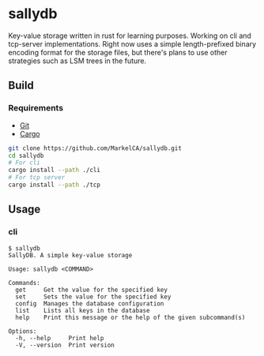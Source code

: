 # sallydb

Key-value storage written in rust for learning purposes. Working on cli and tcp-server implementations. Right now uses a simple length-prefixed binary encoding format for the storage files, but there's plans to use other strategies such as LSM trees in the future.

## Build

### Requirements
- [Git](https://git-scm.com/)
- [Cargo](https://github.com/rust-lang/cargo)

```bash
git clone https://github.com/MarkelCA/sallydb.git
cd sallydb
# For cli
cargo install --path ./cli
# For tcp server
cargo install --path ./tcp
```


## Usage
### cli
```
$ sallydb
SallyDB. A simple key-value storage

Usage: sallydb <COMMAND>

Commands:
  get     Get the value for the specified key
  set     Sets the value for the specified key
  config  Manages the database configuration
  list    Lists all keys in the database
  help    Print this message or the help of the given subcommand(s)

Options:
  -h, --help     Print help
  -V, --version  Print version
```
